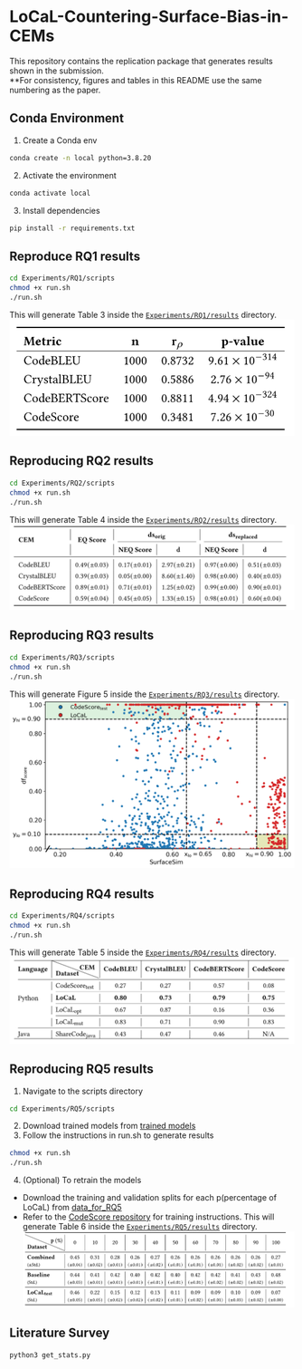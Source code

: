 # LoCaL-Countering-Surface-Bias-in-CEMs
This repository contains the replication package that generates results shown in the submission.
<br>**For consistency, figures and tables in this README use the same numbering as the paper.</br>
## Conda Environment
1. Create a Conda env
```bash
conda create -n local python=3.8.20
```
2. Activate the environment
```bash
conda activate local
```
3. Install dependencies
```bash
pip install -r requirements.txt
```
## Reproduce RQ1 results
```bash
cd Experiments/RQ1/scripts
chmod +x run.sh
./run.sh
```
This will generate Table 3 inside the [`Experiments/RQ1/results`](Experiments/RQ1/results) directory.
![Table 3 — RQ1 results](assets/table_3.png)

## Reproducing RQ2 results
```bash
cd Experiments/RQ2/scripts
chmod +x run.sh
./run.sh
```
This will generate Table 4 inside the [`Experiments/RQ2/results`](Experiments/RQ2/results) directory.
![Table 4 — RQ2 results](assets/table_4.png)

## Reproducing RQ3 results
```bash
cd Experiments/RQ3/scripts
chmod +x run.sh
./run.sh
```
This will generate Figure 5 inside the [`Experiments/RQ3/results`](Experiments/RQ3/results) directory.
![Figure 5 — RQ3_results](assets/scatter_plot.png)

## Reproducing RQ4 results
```bash
cd Experiments/RQ4/scripts
chmod +x run.sh
./run.sh
```
This will generate Table 5 inside the [`Experiments/RQ4/results`](Experiments/RQ4/results) directory.
![Table 5 — RQ4 results](assets/table_5.png)

## Reproducing RQ5 results
1. Navigate to the scripts directory
```bash
cd Experiments/RQ5/scripts
```
2. Download trained models from [trained models](https://zenodo.org/records/17139161?preview=1&token=eyJhbGciOiJIUzUxMiJ9.eyJpZCI6ImVlOTg3NjkzLTEwYzktNDYyMy1hNDQzLTA4ZmJkYTEwMjkzZiIsImRhdGEiOnt9LCJyYW5kb20iOiJjZjk5YTc0NTE1M2U0MDkyZGRkNWUwNmNiNmJjMzEyMiJ9.ybNeG0zu_Wv32PHgHQtwLl_HCuVevXiRwOS_ewEsFcXDNbxKUxaZFKK0hcePTxUww3Yc4eUTi8vXTSC026R93g)
3. Follow the instructions in run.sh to generate results
```bash
chmod +x run.sh
./run.sh
```
4. (Optional) To retrain the models 
  - Download the training and validation splits for each p(percentage of LoCaL) from [data_for_RQ5](https://zenodo.org/records/17139161?preview=1&token=eyJhbGciOiJIUzUxMiJ9.eyJpZCI6ImVlOTg3NjkzLTEwYzktNDYyMy1hNDQzLTA4ZmJkYTEwMjkzZiIsImRhdGEiOnt9LCJyYW5kb20iOiJjZjk5YTc0NTE1M2U0MDkyZGRkNWUwNmNiNmJjMzEyMiJ9.ybNeG0zu_Wv32PHgHQtwLl_HCuVevXiRwOS_ewEsFcXDNbxKUxaZFKK0hcePTxUww3Yc4eUTi8vXTSC026R93g)
  - Refer to the [CodeScore repository](https://github.com/Dingjz/CodeScore) for training instructions.
This will generate Table 6 inside the [`Experiments/RQ5/results`](Experiments/RQ5/results) directory.
![Table 6 — RQ5 results](assets/table_6.png)

## Literature Survey
``` bash
python3 get_stats.py
```
